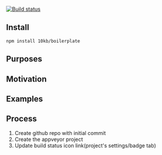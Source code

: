 [![Build status](https://ci.appveyor.com/api/projects/status/l42wyn1660xrfjin?svg=true)](https://ci.appveyor.com/project/pavel_shirobok/boilerplate)

Install
-------
`npm install 10kb/boilerplate`

Purposes
--------

Motivation
----------

Examples
--------

Process
-------
1. Create github repo with initial commit
2. Create the appveyor project
3. Update build status icon link(project's settings/badge tab)